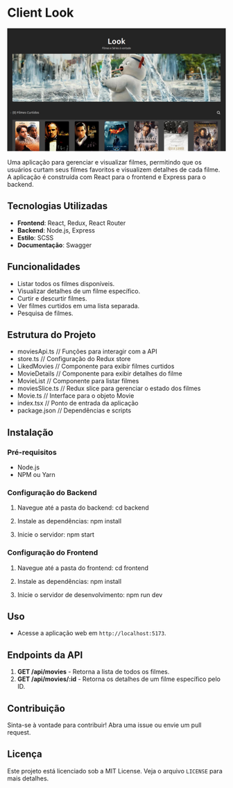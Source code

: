 # Client Look

![Banner do Projeto](./src/assets/img/look-client.png)

Uma aplicação para gerenciar e visualizar filmes, permitindo que os usuários curtam seus filmes favoritos e visualizem detalhes de cada filme. A aplicação é construída com React para o frontend e Express para o backend.

## Tecnologias Utilizadas

- **Frontend**: React, Redux, React Router
- **Backend**: Node.js, Express
- **Estilo**: SCSS
- **Documentação**: Swagger

## Funcionalidades

- Listar todos os filmes disponíveis.
- Visualizar detalhes de um filme específico.
- Curtir e descurtir filmes.
- Ver filmes curtidos em uma lista separada.
- Pesquisa de filmes.

## Estrutura do Projeto

- moviesApi.ts // Funções para interagir com a API
- store.ts // Configuração do Redux store
- LikedMovies // Componente para exibir filmes curtidos
- MovieDetails // Componente para exibir detalhes do filme
- MovieList // Componente para listar filmes
- moviesSlice.ts // Redux slice para gerenciar o estado dos filmes
- Movie.ts // Interface para o objeto Movie
- index.tsx // Ponto de entrada da aplicação
- package.json // Dependências e scripts

## Instalação

### Pré-requisitos

- Node.js
- NPM ou Yarn

### Configuração do Backend

1. Navegue até a pasta do backend:
   cd backend

2. Instale as dependências:
   npm install
3. Inicie o servidor:
   npm start

### Configuração do Frontend

1. Navegue até a pasta do frontend:
   cd frontend

2. Instale as dependências:
   npm install
3. Inicie o servidor de desenvolvimento:
   npm run dev

## Uso

- Acesse a aplicação web em `http://localhost:5173`.

## Endpoints da API

1. **GET /api/movies** - Retorna a lista de todos os filmes.
2. **GET /api/movies/:id** - Retorna os detalhes de um filme específico pelo ID.

## Contribuição

Sinta-se à vontade para contribuir! Abra uma issue ou envie um pull request.

## Licença

Este projeto está licenciado sob a MIT License. Veja o arquivo `LICENSE` para mais detalhes.
